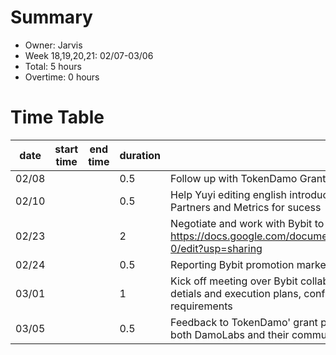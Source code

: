 # Summary
 * Owner: Jarvis
 * Week 18,19,20,21: 02/07-03/06
 * Total: 5 hours
 * Overtime: 0 hours

 # Time Table
 | date  | start time  | end time | duration  |  note |
 |---|---|---|---|---|
 | 02/08 |   |   | 0.5 | Follow up with TokenDamo Grant proposal. |
 | 02/10 |   |   | 0.5 | Help Yuyi editing english introduction contents for Huobi Incubator, Harmony's Ecosystem Partners and Metrics for sucess |
 | 02/23 |   |   | 2 | Negotiate and work with Bybit to figure out Harmony promotion marketing campaign https://docs.google.com/document/d/1mLUQ31qxmfQFu86qiwUA37zZDIBIHHWU1Ya5itEtq-0/edit?usp=sharing|
 | 02/24 |   |   | 0.5 | Reporting Bybit promotion marketing campaign to Leo, getting feedback to get back to Bybit. |
 | 03/01 |   |   | 1 | Kick off meeting over Bybit collaboration with Bybit's Stephanie and Leo, talked over more detials and execution plans, confirm promotion schedule and marketing marterial design requirements |
 | 03/05 |   |   | 0.5 | Feedback to TokenDamo' grant proposal asked them to repropose with more information of both DamoLabs and their community scale, as welle as lower down the USD amount |

